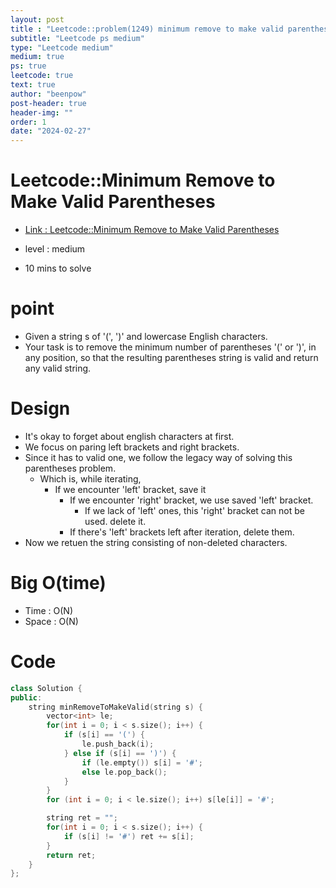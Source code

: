 ```yaml
---
layout: post
title : "Leetcode::problem(1249) minimum remove to make valid parentheses"
subtitle: "Leetcode ps medium"
type: "Leetcode medium"
medium: true
ps: true
leetcode: true
text: true
author: "beenpow"
post-header: true
header-img: ""
order: 1
date: "2024-02-27"
---
```


# Leetcode::Minimum Remove to Make Valid Parentheses
- [Link : Leetcode::Minimum Remove to Make Valid Parentheses](https://leetcode.com/problems/minimum-remove-to-make-valid-parentheses/description/)

- level : medium
- 10 mins to solve

# point
- Given a string s of '(', ')' and lowercase English characters.
- Your task is to remove the minimum number of parentheses '(' or ')', in any position, so that the resulting parentheses string is valid and return any valid string.

# Design
- It's okay to forget about english characters at first.
- We focus on paring left brackets and right brackets.
- Since it has to valid one, we follow the legacy way of solving this parentheses problem.
  - Which is, while iterating,
	  - If we encounter 'left' bracket, save it
		- If we encounter 'right' bracket, we use saved 'left' bracket.
		  - If we lack of 'left' ones, this 'right' bracket can not be used. delete it.
		- If there's 'left' brackets left after iteration, delete them.
- Now we retuen the string consisting of non-deleted characters.


# Big O(time)
- Time : O(N)
- Space : O(N)

# Code

```cpp
class Solution {
public:
    string minRemoveToMakeValid(string s) {
        vector<int> le;
        for(int i = 0; i < s.size(); i++) {
            if (s[i] == '(') {
                le.push_back(i);
            } else if (s[i] == ')') {
                if (le.empty()) s[i] = '#';
                else le.pop_back();
            }
        }
        for (int i = 0; i < le.size(); i++) s[le[i]] = '#';

        string ret = "";
        for(int i = 0; i < s.size(); i++) {
            if (s[i] != '#') ret += s[i];
        }
        return ret;
    }
};
```
